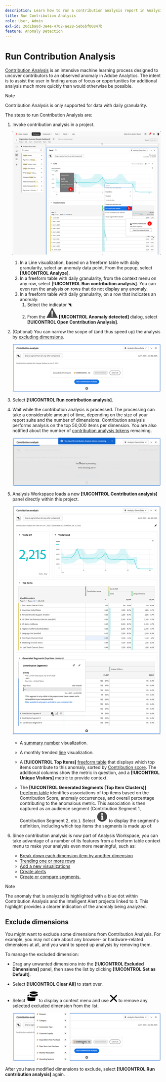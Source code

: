 ```yaml
---
description: Learn how to run a contribution analysis report in Analysis Workspace.
title: Run Contribution Analysis
role: User, Admin
exl-id: 20d1ba8d-3e4e-4702-ae28-5eb6bf00847b
feature: Anomaly Detection
---
```

# Run Contribution Analysis

[Contribution Analysis](/help/analyze/analysis-workspace/c-anomaly-detection/anomaly-detection.md#contribution-analysis) is an intensive machine learning process designed to uncover contributors to an observed anomaly in Adobe Analytics. The intent is to assist the user in finding areas of focus or opportunities for additional analysis much more quickly than would otherwise be possible.

>[!NOTE]
>
>Contribution Analysis is only supported for data with daily granularity.

The steps to run Contribution Analysis are:

1. Invoke contribution analysis in a project.

   ![Run Contribution analysis](assets/run-contribution-analysis.png)

   1. In a Line visualization, based on a freeform table with daily granularity, select an anomaly data point. From the popup, select **[!UICONTROL Analyze]**.
   1. In a freeform table with daily granularity, from the context menu on any row, select **[!UICONTROL Run contribution analysis]**. You can even run the analysis on rows that do not display any anomaly.
   1. In a freeform table with daily granularity, on a row that indicates an anomaly:
      1. Select the indicator ◥. 
      1. From the ![Alert](/help/assets/icons/Alert.svg) **[!UICONTROL Anomaly detected]** dialog, select **[!UICONTROL Open Contribution Analysis]**.
    


1. (Optional) You can narrow the scope of (and thus speed up) the analysis by [excluding dimensions](#exclude-dimensions).

   ![Excluding dimensions from Contribution analysis](assets/excluding-dimensions.png)

1. Select **[!UICONTROL Run contribution analysis]**.

1. Wait while the contribution analysis is processed. The processing can take a considerable amount of time, depending on the size of your report suite and the number of dimensions. Contribution analysis performs analysis on the top 50,000 items per dimension. You are also notified about the number of [contribution analysis tokens](anomaly-detection.md#contribution-analysis-tokens) remaining.

   ![Contribution analysis executing](assets/contribution-analysis-executing.png)

1. Analysis Workspace loads a new **[!UICONTROL Contribution analysis]** panel directly within this project. 

   ![Contribution Analysis panel](assets/contribution-analysis.png)

    * A [summary number](/help/analyze/analysis-workspace/visualizations/summary-number-change.md) visualization.
    * A monthly trended [line](/help/analyze/analysis-workspace/visualizations/line.md) visualization.
    * A **[!UICONTROL Top Items]** [freeform table](/help/analyze/analysis-workspace/visualizations/freeform-table/freeform-table.md) that displays which top items contribute to this anomaly, sorted by [Contribution score](/help/analyze/analysis-workspace/c-anomaly-detection/anomaly-detection.md#contribution-analysis). The additional columns show the metric in question, and a **[!UICONTROL Unique Visitors]** metric to provide context.
    
    * The **[!UICONTROL Generated Segments (Top Item Clusters)]** [freeform table](/help/analyze/analysis-workspace/visualizations/freeform-table/freeform-table.md) identifies associations of top items based on the Contribution Score, anomaly occurrences, and overall percentage contributing to the anomalous metric. This association is then captured as an audience segment (Contribution Segment 1, Contribution Segment 2, etc.). Select ![Info](/help/assets/icons/Info.svg) to display the segment's definition, including which top items the segments is made up of:


1. Since contribution analysis is now part of Analysis Workspace, you can take advantage of a number of its features from a freeform table context menu to make your analysis even more meaningful, such as:

    * [Break down each dimension item by another dimension](/help/analyze/analysis-workspace/components/dimensions/t-breakdown-fa.md) 
    * [Trending one or more rows](/help/analyze/analysis-workspace/home.md#section_34930C967C104C2B9092BA8DCF2BF81A) 
    * [Add a new visualizations](/help/analyze/analysis-workspace/visualizations/freeform-analysis-visualizations.md) 
    * [Create alerts](/help/components/alerts/alerts-overview.md) 
    * [Create or compare segments.](/help/analyze/analysis-workspace/c-panels/c-segment-comparison/segment-comparison.md)

>[!NOTE]
>
>The anomaly that is analyzed is highlighted with a blue dot within Contribution Analysis and the Intelligent Alert projects linked to it. This highlight provides a clearer indication of the anomaly being analyzed.


## Exclude dimensions

You might want to exclude some dimensions from Contribution Analysis. For example, you may not care about any browser- or hardware-related dimensions at all, and you want to speed up analysis by removing them.

To manage the excluded dimension:

* Drag any unwanted dimensions into the **[!UICONTROL Excluded Dimensions]** panel, then save the list by clicking **[!UICONTROL Set as Default]**. 
   
* Select **[!UICONTROL Clear All]** to start over.

* Select ![Dimensions](/help/assets/icons/Dimensions.svg) to display a context menu and use ![CrossSize400](/help/assets/icons/CrossSize400.svg) to remove any selected excluded dimension from the list.

   ![](assets/excluded-dimensions-list.png)

After you have modified dimensions to exclude, select **[!UICONTROL Run contribution analysis]** again.


